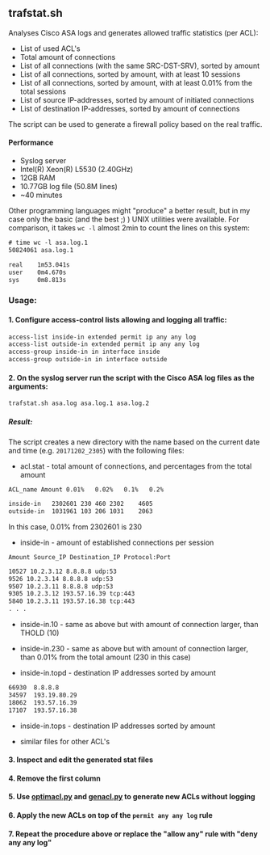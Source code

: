 ## trafstat.sh

Analyses Cisco ASA logs and generates allowed traffic statistics (per ACL):

* List of used ACL's
* Total amount of connections
* List of all connections (with the same SRC-DST-SRV), sorted by amount
* List of all connections, sorted by amount, with at least 10 sessions
* List of all connections, sorted by amount, with at least 0.01% from the total sessions
* List of source IP-addresses, sorted by amount of initiated connections
* List of destination IP-addresses, sorted by amount of connections

The script can be used to generate a firewall policy based on the real traffic.  

#### Performance

* Syslog server
* Intel(R) Xeon(R) L5530 (2.40GHz)
* 12GB RAM
* 10.77GB log file (50.8M lines)
* ~40 minutes

Other programming languages might "produce" a better result, but in my case only the basic (and the best ;) ) UNIX utilities were available. For comparison, it takes `wc -l` almost 2min to count the lines on this system:

```txt
# time wc -l asa.log.1
50824061 asa.log.1

real    1m53.041s
user    0m4.670s
sys     0m8.813s
```

### Usage: 

#### 1. Configure access-control lists allowing and logging all traffic:

```txt
access-list inside-in extended permit ip any any log
access-list outside-in extended permit ip any any log
access-group inside-in in interface inside
access-group outside-in in interface outside
```

#### 2. On the syslog server run the script with the Cisco ASA log files as the arguments:

```txt
trafstat.sh asa.log asa.log.1 asa.log.2
```

##### Result:

The script creates a new directory with the name based on the current date and time (e.g. `20171202_2305`) with the following files:

* acl.stat - total amount of connections, and percentages from the total amount

`ACL_name Amount 0.01%   0.02%   0.1%   0.2%`
```txt
inside-in	2302601	230	460	2302	4605
outside-in	1031961	103	206	1031	2063
```
In this case, 0.01% from 2302601 is 230

* inside-in - amount of established connections per session

`Amount Source_IP Destination_IP Protocol:Port`

```txt
10527 10.2.3.12 8.8.8.8 udp:53
9526 10.2.3.14 8.8.8.8 udp:53
9507 10.2.3.11 8.8.8.8 udp:53
9305 10.2.3.12 193.57.16.39 tcp:443
5840 10.2.3.11 193.57.16.38 tcp:443 
. . .
```

* inside-in.10 - same as above but with amount of connection larger, than THOLD (10)

* inside-in.230 - same as above but with amount of connection larger, than 0.01% from the total amount (230 in this case)

* inside-in.topd - destination IP addresses sorted by amount

```txt
66930  8.8.8.8
34597  193.19.80.29
18062  193.57.16.39
17107  193.57.16.38
```

* inside-in.tops - destination IP addresses sorted by amount

* similar files for other ACL's

#### 3. Inspect and edit the generated stat files

#### 4. Remove the first column

#### 5. Use [optimacl.py](https://github.com/AlekzNet/Cisco-ASA-ACL-toolkit/blob/master/doc/optimacl.md) and [genacl.py](https://github.com/AlekzNet/Cisco-ASA-ACL-toolkit/blob/master/doc/genacl.md) to generate new ACLs without logging

#### 6. Apply the new ACLs on top of the `permit any any log` rule

#### 7. Repeat the procedure above or replace the "allow any" rule with "deny any any log" 
